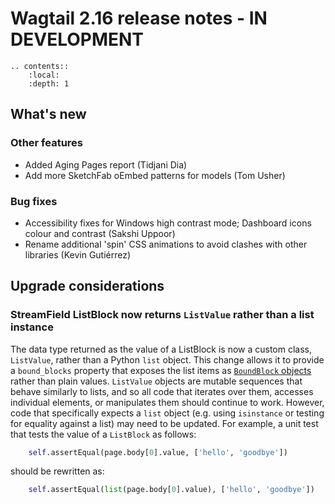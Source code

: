 # Wagtail 2.16 release notes - IN DEVELOPMENT

```eval_rst
.. contents::
    :local:
    :depth: 1
```

## What's new


### Other features

 * Added Aging Pages report (Tidjani Dia)
 * Add more SketchFab oEmbed patterns for models (Tom Usher)


### Bug fixes

 * Accessibility fixes for Windows high contrast mode; Dashboard icons colour and contrast (Sakshi Uppoor)
 * Rename additional 'spin' CSS animations to avoid clashes with other libraries (Kevin Gutiérrez)


## Upgrade considerations

### StreamField ListBlock now returns `ListValue` rather than a list instance

The data type returned as the value of a ListBlock is now a custom class, `ListValue`, rather than a Python `list` object. This change allows it to provide a `bound_blocks` property that exposes the list items as [`BoundBlock` objects](../advanced_topics/boundblocks_and_values) rather than plain values. `ListValue` objects are mutable sequences that behave similarly to lists, and so all code that iterates over them, accesses individual elements, or manipulates them should continue to work. However, code that specifically expects a `list` object (e.g. using `isinstance` or testing for equality against a list) may need to be updated. For example, a unit test that tests the value of a `ListBlock` as follows:

```python
    self.assertEqual(page.body[0].value, ['hello', 'goodbye'])
```

should be rewritten as:

```python
    self.assertEqual(list(page.body[0].value), ['hello', 'goodbye'])
```
